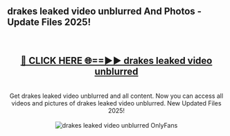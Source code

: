 <h2>drakes leaked video unblurred And Photos - Update Files 2025!</h2>
<br>
<div align="center">
<h2><a href="https://linkcuts.com/hfmhzwbr" rel="nofollow">🔴 CLICK HERE 🌐==►► drakes leaked video unblurred</a></h2>
<br>
Get drakes leaked video unblurred and all content. Now you can access all videos and pictures of drakes leaked video unblurred. New Updated Files 2025!
<br>
<br>
<a href="https://linkcuts.com/hfmhzwbr" rel="nofollow" data-target="animated-image.originalLink"><img src="https://i.ibb.co.com/WyWwxjT/player-gif2.gif" alt="drakes leaked video unblurred OnlyFans" style="max-width: 100%; display: inline-block;" data-target="animated-image.originalImage"></a>
</div>
<br>
